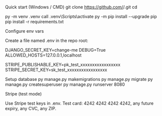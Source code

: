 Quick start (Windows / CMD)
git clone https://github.com/<your-user>/<your-repo>.git
cd <your-repo>

py -m venv .venv
call .venv\Scripts\activate
py -m pip install --upgrade pip
pip install -r requirements.txt

Configure env vars

Create a file named .env in the repo root:

DJANGO_SECRET_KEY=change-me
DEBUG=True
ALLOWED_HOSTS=127.0.0.1,localhost

STRIPE_PUBLISHABLE_KEY=pk_test_xxxxxxxxxxxxxxxxx
STRIPE_SECRET_KEY=sk_test_xxxxxxxxxxxxxxxxx


Setup database
py manage.py makemigrations
py manage.py migrate
py manage.py createsuperuser
py manage.py runserver 8080

Stripe (test mode)

Use Stripe test keys in .env.
Test card: 4242 4242 4242 4242, any future expiry, any CVC, any ZIP.
